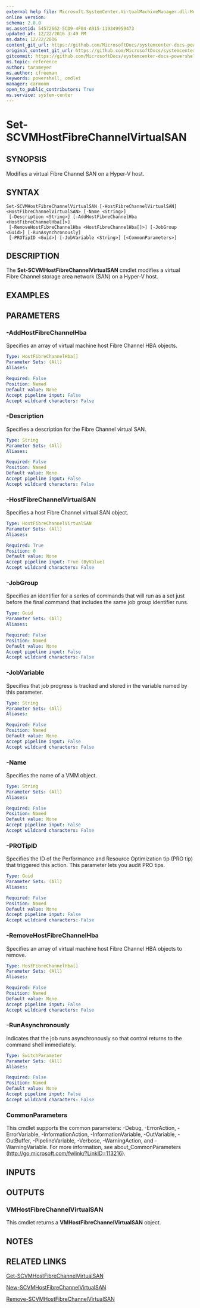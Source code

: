```yaml
---
external help file: Microsoft.SystemCenter.VirtualMachineManager.dll-Help.xml
online version: 
schema: 2.0.0
ms.assetid: 54572662-5CD9-4F04-A915-119349959473
updated_at: 12/22/2016 3:49 PM
ms.date: 12/22/2016
content_git_url: https://github.com/MicrosoftDocs/systemcenter-docs-powershell/blob/master/systemcenter-cmdlets/SystemCenter2016/VirtualMachineManager/vlatest/Set-SCVMHostFibreChannelVirtualSAN.md
original_content_git_url: https://github.com/MicrosoftDocs/systemcenter-docs-powershell/blob/master/systemcenter-cmdlets/SystemCenter2016/VirtualMachineManager/vlatest/Set-SCVMHostFibreChannelVirtualSAN.md
gitcommit: https://github.com/MicrosoftDocs/systemcenter-docs-powershell/blob/8c8c20cafa5c1354636ca569508504b8373fce2c/systemcenter-cmdlets/SystemCenter2016/VirtualMachineManager/vlatest/Set-SCVMHostFibreChannelVirtualSAN.md
ms.topic: reference
author: tarameyer
ms.author: cfreeman
keywords: powershell, cmdlet
manager: carmonm
open_to_public_contributors: True
ms.service: system-center
---
```


# Set-SCVMHostFibreChannelVirtualSAN

## SYNOPSIS
Modifies a virtual Fibre Channel SAN on a Hyper-V host.

## SYNTAX

```
Set-SCVMHostFibreChannelVirtualSAN [-HostFibreChannelVirtualSAN] <HostFibreChannelVirtualSAN> [-Name <String>]
 [-Description <String>] [-AddHostFibreChannelHba <HostFibreChannelHba[]>]
 [-RemoveHostFibreChannelHba <HostFibreChannelHba[]>] [-JobGroup <Guid>] [-RunAsynchronously]
 [-PROTipID <Guid>] [-JobVariable <String>] [<CommonParameters>]
```

## DESCRIPTION
The **Set-SCVMHostFibreChannelVirtualSAN** cmdlet modifies a virtual Fibre Channel storage area network (SAN) on a Hyper-V host.

## EXAMPLES


## PARAMETERS

### -AddHostFibreChannelHba
Specifies an array of virtual machine host Fibre Channel HBA objects.

```yaml
Type: HostFibreChannelHba[]
Parameter Sets: (All)
Aliases: 

Required: False
Position: Named
Default value: None
Accept pipeline input: False
Accept wildcard characters: False
```

### -Description
Specifies a description for the Fibre Channel virtual SAN.

```yaml
Type: String
Parameter Sets: (All)
Aliases: 

Required: False
Position: Named
Default value: None
Accept pipeline input: False
Accept wildcard characters: False
```

### -HostFibreChannelVirtualSAN
Specifies a host Fibre Channel virtual SAN object.

```yaml
Type: HostFibreChannelVirtualSAN
Parameter Sets: (All)
Aliases: 

Required: True
Position: 0
Default value: None
Accept pipeline input: True (ByValue)
Accept wildcard characters: False
```

### -JobGroup
Specifies an identifier for a series of commands that will run as a set just before the final command that includes the same job group identifier runs.

```yaml
Type: Guid
Parameter Sets: (All)
Aliases: 

Required: False
Position: Named
Default value: None
Accept pipeline input: False
Accept wildcard characters: False
```

### -JobVariable
Specifies that job progress is tracked and stored in the variable named by this parameter.

```yaml
Type: String
Parameter Sets: (All)
Aliases: 

Required: False
Position: Named
Default value: None
Accept pipeline input: False
Accept wildcard characters: False
```

### -Name
Specifies the name of a VMM object.

```yaml
Type: String
Parameter Sets: (All)
Aliases: 

Required: False
Position: Named
Default value: None
Accept pipeline input: False
Accept wildcard characters: False
```

### -PROTipID
Specifies the ID of the Performance and Resource Optimization tip (PRO tip) that triggered this action.
This parameter lets you audit PRO tips.

```yaml
Type: Guid
Parameter Sets: (All)
Aliases: 

Required: False
Position: Named
Default value: None
Accept pipeline input: False
Accept wildcard characters: False
```

### -RemoveHostFibreChannelHba
Specifies an array of virtual machine host Fibre Channel HBA objects to remove.

```yaml
Type: HostFibreChannelHba[]
Parameter Sets: (All)
Aliases: 

Required: False
Position: Named
Default value: None
Accept pipeline input: False
Accept wildcard characters: False
```

### -RunAsynchronously
Indicates that the job runs asynchronously so that control returns to the command shell immediately.

```yaml
Type: SwitchParameter
Parameter Sets: (All)
Aliases: 

Required: False
Position: Named
Default value: None
Accept pipeline input: False
Accept wildcard characters: False
```

### CommonParameters
This cmdlet supports the common parameters: -Debug, -ErrorAction, -ErrorVariable, -InformationAction, -InformationVariable, -OutVariable, -OutBuffer, -PipelineVariable, -Verbose, -WarningAction, and -WarningVariable. For more information, see about_CommonParameters (http://go.microsoft.com/fwlink/?LinkID=113216).

## INPUTS

## OUTPUTS

### VMHostFibreChannelVirtualSAN
This cmdlet returns a **VMHostFibreChannelVirtualSAN** object.

## NOTES

## RELATED LINKS

[Get-SCVMHostFibreChannelVirtualSAN](xref:SystemCenter2016/VirtualMachineManager/vlatest/Get-SCVMHostFibreChannelVirtualSAN.md)

[New-SCVMHostFibreChannelVirtualSAN](xref:SystemCenter2016/VirtualMachineManager/vlatest/New-SCVMHostFibreChannelVirtualSAN.md)

[Remove-SCVMHostFibreChannelVirtualSAN](xref:SystemCenter2016/VirtualMachineManager/vlatest/Remove-SCVMHostFibreChannelVirtualSAN.md)

